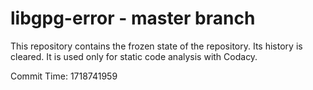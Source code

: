 # libgpg-error - master branch

This repository contains the frozen state of the repository.
Its history is cleared. It is used only for static code
analysis with Codacy.

Commit Time: 1718741959